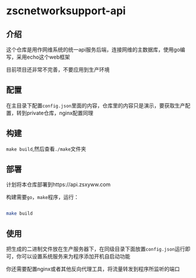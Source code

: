 # zscnetworksupport-api
## 介绍
这个仓库是用作网维系统的统一api服务后端，连接网维的主数据库，使用go编写，采用echo这个web框架

目前项目还非常不完善，不要应用到生产环境
## 配置
在主目录下配置`config.json`里面的内容，仓库里的内容只是演示，要获取生产配置，转到private仓库，nginx配置同理

## 构建
`make build`,然后查看`./make`文件夹
## 部署
计划将本仓库部署到https://api.zsxyww.com

构建需要`go`，`make`程序，运行：

```sh

make build

```

## 使用
把生成的二进制文件放在生产服务器下，在同级目录下面放置`config.json`运行即可，你可以设置系统服务来为程序添加开机自启动功能

你还需要配置nginx或者其他反向代理工具，将流量转发到程序所监听的端口

